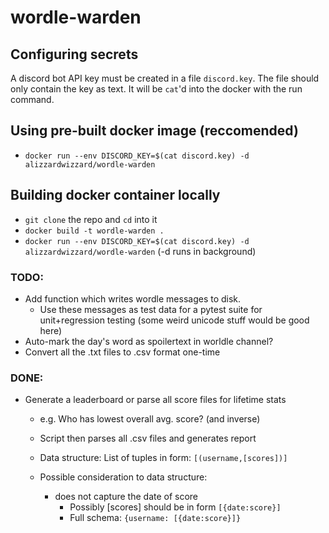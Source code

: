 # wordle-warden

## Configuring secrets
A discord bot API key must be created in a file `discord.key`. The file should only contain the key as text. It will be `cat`'d into the docker with the run command.

## Using pre-built docker image (reccomended)
- `docker run --env DISCORD_KEY=$(cat discord.key) -d alizzardwizzard/wordle-warden`

## Building docker container locally
- `git clone` the repo and `cd` into it
- `docker build -t wordle-warden .`
- `docker run --env DISCORD_KEY=$(cat discord.key) -d alizzardwizzard/wordle-warden` (-d runs in background)

### TODO:
- Add function which writes wordle messages to disk.
    - Use these messages as test data for a pytest suite for unit+regression testing (some weird unicode stuff would be good here)
- Auto-mark the day's word as spoilertext in worldle channel?
- Convert all the .txt files to .csv format one-time

### DONE:
- Generate a leaderboard or parse all score files for lifetime stats
    - e.g. Who has lowest overall avg. score? (and inverse)
    
    - Script then parses all .csv files and generates report
    - Data structure: List of tuples in form: `[(username,[scores])]`
    - Possible consideration to data structure:
        - does not capture the date of score
            - Possibly [scores] should be in form `[{date:score}]`
            - Full schema: `{username: [{date:score}]}`
